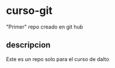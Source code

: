 # curso-git
"Primer" repo creado en git hub

## descripcion 
Este es un repo solo para el curso de dalto
